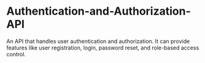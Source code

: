 # Authentication-and-Authorization-API
An API that handles user authentication and authorization. It can provide features like user registration, login, password reset, and role-based access control.

